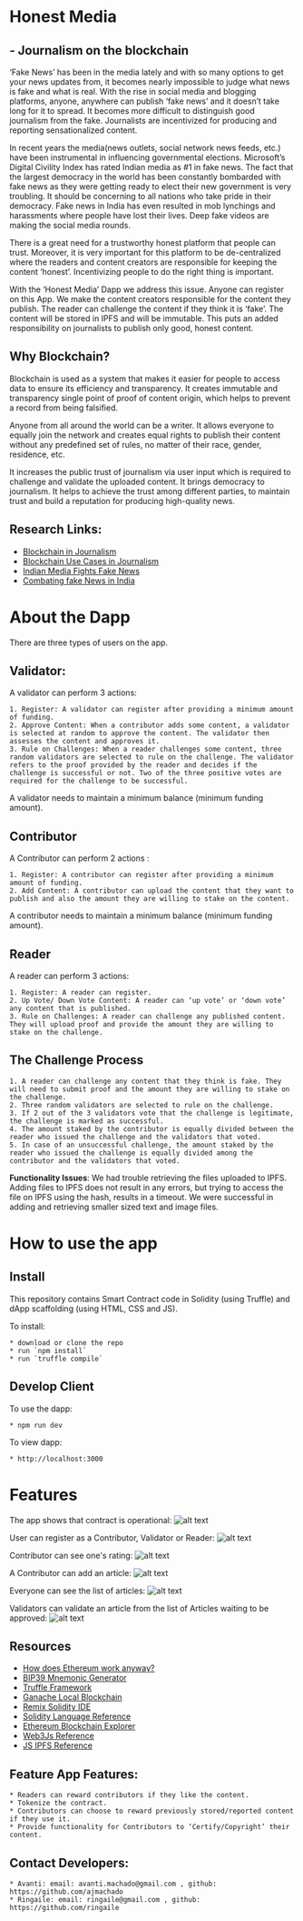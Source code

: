 # Honest Media
## - Journalism on the blockchain

‘Fake News’ has been in the media lately and with so many options to get your news updates from, it becomes nearly impossible to judge what news is fake and what is real. With the rise in social media and blogging platforms, anyone, anywhere can publish ‘fake news’ and it doesn’t take long for it to spread. It becomes more difficult to distinguish good journalism from the fake. Journalists are incentivized for producing and reporting sensationalized content.

In recent years the media(news outlets, social network news feeds, etc.) have been instrumental in influencing governmental elections. Microsoft’s Digital Civility Index has rated Indian media as #1 in fake news. The fact that the largest democracy in the world has been constantly bombarded with fake news as they were getting ready to elect their new government is very troubling. It should be concerning to all nations who take pride in their democracy. Fake news in India has even resulted in mob lynchings and harassments where people have lost their lives. Deep fake videos are making the social media rounds. 

There is a great need for a trustworthy honest platform that people can trust. Moreover, it is very important for this platform to be de-centralized where the readers and content creators are responsible for keeping the content ‘honest’. Incentivizing people to do the right thing is important.

With the ‘Honest Media’ Dapp we address this issue. Anyone can register on this App. We make the content creators responsible for the content they publish. The reader can challenge the content if they think it is ‘fake’. The content will be stored in IPFS and will be immutable. This puts an added responsibility on journalists to publish only good, honest content.

## Why Blockchain?

Blockchain is used as a system that makes it easier for people to access data to ensure its efficiency and transparency. It creates immutable and transparency single point of proof of content origin, which helps to prevent a record from being falsified. 

Anyone from all around the world can be a writer. It allows everyone to equally join the network and creates equal rights to publish their content without any predefined set of rules, no matter of their race, gender, residence, etc.

It increases the public trust of journalism via user input which is required to challenge and validate the uploaded content. It brings democracy to journalism. It helps to achieve the trust among different parties, to maintain trust and build a reputation for producing high-quality news. 

## Research Links: 

* [Blockchain in Journalism](https://www.cjr.org/tow_center_reports/blockchain-in-journalism.php)
* [Blockchain Use Cases in Journalism](https://www.disruptordaily.com/blockchain-use-cases-journalism/)
* [Indian Media Fights Fake News](https://blog.wan-ifra.org/2019/02/01/indian-media-fights-fake-news-in-run-up-to-lok-sabha-elections)
* [Combating fake News in India](https://ssir.org/articles/entry/combating_fake_news_in_india)

# About the Dapp

There are three types of users on the app. 

## Validator:

A validator can perform 3 actions:

	1. Register: A validator can register after providing a minimum amount of funding.
	2. Approve Content: When a contributor adds some content, a validator is selected at random to approve the content. The validator then assesses the content and approves it.
	3. Rule on Challenges: When a reader challenges some content, three random validators are selected to rule on the challenge. The validator refers to the proof provided by the reader and decides if the challenge is successful or not. Two of the three positive votes are required for the challenge to be successful.

A validator needs to maintain a minimum balance (minimum funding amount).

## Contributor 

A Contributor  can perform 2 actions :

	1. Register: A contributor can register after providing a minimum amount of funding.
	2. Add Content: A contributor can upload the content that they want to publish and also the amount they are willing to stake on the content.

A contributor needs to maintain a minimum balance (minimum funding amount).

## Reader

A reader can perform 3 actions:

	1. Register: A reader can register.
	2. Up Vote/ Down Vote Content: A reader can ‘up vote’ or ‘down vote’ any content that is published.
	3. Rule on Challenges: A reader can challenge any published content. They will upload proof and provide the amount they are willing to stake on the challenge. 

## The Challenge Process

	1. A reader can challenge any content that they think is fake. They will need to submit proof and the amount they are willing to stake on the challenge.
	2. Three random validators are selected to rule on the challenge.
	3. If 2 out of the 3 validators vote that the challenge is legitimate, the challenge is marked as successful.
	4. The amount staked by the contributor is equally divided between the reader who issued the challenge and the validators that voted.
	5. In case of an unsuccessful challenge, the amount staked by the reader who issued the challenge is equally divided among the contributor and the validators that voted.

__Functionality Issues__:
We had trouble retrieving the files uploaded to IPFS. Adding files to IPFS does not result in any errors, but trying to access the file on IPFS using the hash, results in a timeout. We were successful in adding and retrieving smaller sized text and image files.

# How to use the app

## Install

This repository contains Smart Contract code in Solidity (using Truffle) and dApp scaffolding (using HTML, CSS and JS).

To install:

	* download or clone the repo
	* run `npm install`
	* run `truffle compile`

## Develop Client

To use the dapp:

	* npm run dev

To view dapp:

	* http://localhost:3000

# Features

The app shows that contract is operational:
![alt text](img/operational.png "Contract is operational")

User can register as a Contributor, Validator or Reader:
![alt text](img/registerAccount.png "Register Account")

Contributor can see one's rating:
![alt text](img/displayRating.png "Contributor Rating")

A Contributor can add an article:
![alt text](img/addArticle.png "Add Article")

Everyone can see the list of articles:
![alt text](img/allArticles.png "All Articles")

Validators can validate an article from the list of Articles waiting to be approved:
![alt text](img/allApproval.png "All Articles waiting to be approved")


## Resources 

* [How does Ethereum work anyway?](https://medium.com/@preethikasireddy/how-does-ethereum-work-anyway-22d1df506369)
* [BIP39 Mnemonic Generator](https://iancoleman.io/bip39/)
* [Truffle Framework](http://truffleframework.com/)
* [Ganache Local Blockchain](http://truffleframework.com/ganache/)
* [Remix Solidity IDE](https://remix.ethereum.org/)
* [Solidity Language Reference](http://solidity.readthedocs.io/en/v0.4.24/)
* [Ethereum Blockchain Explorer](https://etherscan.io/)
* [Web3Js Reference](https://github.com/ethereum/wiki/wiki/JavaScript-API)
* [JS IPFS Reference](https://github.com/ipfs/js-ipfs)

## Feature App Features:

	* Readers can reward contributors if they like the content.
	* Tokenize the contract.
	* Contributors can choose to reward previously stored/reported content if they use it.
	* Provide functionality for Contributors to ‘Certify/Copyright’ their content.

## Contact Developers:

	* Avanti: email: avanti.machado@gmail.com , github: https://github.com/ajmachado
	* Ringaile: email: ringaile@gmail.com , github: https://github.com/ringaile




